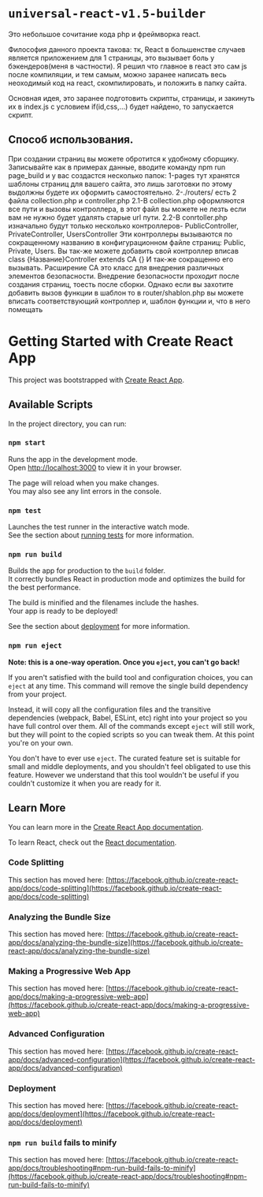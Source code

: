 # `universal-react-v1.5-builder`

Это небольшое сочитание кода php и фреймворка react.

Философия данного проекта такова: тк, React в большенстве случаев является приложением для 1 страницы, это вызывает боль у бэкендеров(меня в частности).
Я решил что главное в react это сам js после компиляции, и тем самым, можно заранее написать весь неоходимый код на react, скомпилировать, и положить в папку сайта.

Основная идея, это заранее подготовить скрипты, страницы, и закинуть их в index.js с условием if(id,css,...) будет найдено, то запускается скрипт.

## Способ использования.
При создании страниц вы можете обротится к удобному сборщику.
Записывайте как в примерах данные, вводите команду npm run page_build
и у вас создастся несколько папок:
1-pages тут хранятся шаблоны страниц для вашего сайта, это лишь заготовки по этому выдолжны будете их оформить самостоятельно.
2-./routers/ есть 2 файла collection.php и controller.php
2.1-В collection.php оформляются все пути и вызовы контроллера, в этот файл вы можете не лезть если вам не нужно будет удалять старые url пути.
2.2-В conrtoller.php изначально будут только несколько контроллеров- PublicController, PrivateController, UsersController
Эти контроллеры вызываются по сокращенному названию в конфигурационном файле страниц: Public, Private, Users.
Вы так-же можете добавить свой контроллер вписав 
    class {Название}Controller extends CA {} 
И так-же сокращенно его вызывать.
Расширение CA это класс для внедрения различных элементов безопасности.
Внедрение безопасности проходит после создания страниц, тоесть после сборки.
Однако если вы захотите добавить вызов функции в шаблон то в router/shablon.php вы можете вписать соответствующий контроллер и, шаблон функции и, что в него помещать



# Getting Started with Create React App

This project was bootstrapped with [Create React App](https://github.com/facebook/create-react-app).

## Available Scripts

In the project directory, you can run:

### `npm start`

Runs the app in the development mode.\
Open [http://localhost:3000](http://localhost:3000) to view it in your browser.

The page will reload when you make changes.\
You may also see any lint errors in the console.

### `npm test`

Launches the test runner in the interactive watch mode.\
See the section about [running tests](https://facebook.github.io/create-react-app/docs/running-tests) for more information.

### `npm run build`

Builds the app for production to the `build` folder.\
It correctly bundles React in production mode and optimizes the build for the best performance.

The build is minified and the filenames include the hashes.\
Your app is ready to be deployed!

See the section about [deployment](https://facebook.github.io/create-react-app/docs/deployment) for more information.

### `npm run eject`

**Note: this is a one-way operation. Once you `eject`, you can't go back!**

If you aren't satisfied with the build tool and configuration choices, you can `eject` at any time. This command will remove the single build dependency from your project.

Instead, it will copy all the configuration files and the transitive dependencies (webpack, Babel, ESLint, etc) right into your project so you have full control over them. All of the commands except `eject` will still work, but they will point to the copied scripts so you can tweak them. At this point you're on your own.

You don't have to ever use `eject`. The curated feature set is suitable for small and middle deployments, and you shouldn't feel obligated to use this feature. However we understand that this tool wouldn't be useful if you couldn't customize it when you are ready for it.

## Learn More

You can learn more in the [Create React App documentation](https://facebook.github.io/create-react-app/docs/getting-started).

To learn React, check out the [React documentation](https://reactjs.org/).

### Code Splitting

This section has moved here: [https://facebook.github.io/create-react-app/docs/code-splitting](https://facebook.github.io/create-react-app/docs/code-splitting)

### Analyzing the Bundle Size

This section has moved here: [https://facebook.github.io/create-react-app/docs/analyzing-the-bundle-size](https://facebook.github.io/create-react-app/docs/analyzing-the-bundle-size)

### Making a Progressive Web App

This section has moved here: [https://facebook.github.io/create-react-app/docs/making-a-progressive-web-app](https://facebook.github.io/create-react-app/docs/making-a-progressive-web-app)

### Advanced Configuration

This section has moved here: [https://facebook.github.io/create-react-app/docs/advanced-configuration](https://facebook.github.io/create-react-app/docs/advanced-configuration)

### Deployment

This section has moved here: [https://facebook.github.io/create-react-app/docs/deployment](https://facebook.github.io/create-react-app/docs/deployment)

### `npm run build` fails to minify

This section has moved here: [https://facebook.github.io/create-react-app/docs/troubleshooting#npm-run-build-fails-to-minify](https://facebook.github.io/create-react-app/docs/troubleshooting#npm-run-build-fails-to-minify)
